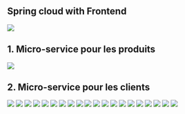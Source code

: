 <h2> Spring cloud with Frontend</h2>
<img src="screens/screen1.PNG">
<h2>1. Micro-service pour les produits</h2>
<img src="screens/screen2.PNG">
<h2>2. Micro-service pour les clients</h2>
<img src="screens/screen3.PNG">
<img src="screens/screen4.PNG">
<img src="screens/screen5.PNG">
<img src="screens/screen6.PNG">
<img src="screens/screen7.PNG">
<img src="screens/screen8.PNG">
<img src="screens/screen10.PNG">
<img src="screens/screen9.PNG">
<img src="screens/screen11.PNG">
<img src="screens/screen12.PNG">
<img src="screens/screen13.PNG">
<img src="screens/screen14.PNG">
<img src="screens/screen15.PNG">
<img src="screens/screen16.PNG">
<img src="screens/screen17.PNG">
<img src="screens/screen18.PNG">
<img src="screens/screen19.PNG">
<img src="screens/screen20.PNG">
<img src="screens/screen21.PNG">
<img src="screens/screen22.PNG">

